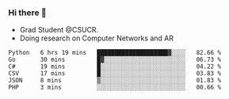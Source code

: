 ### Hi there 👋
- Grad Student @CSUCR. 
- Doing research on Computer Networks and AR
<!--START_SECTION:waka-->

```text
Python   6 hrs 19 mins   ████████████████████▓░░░░   82.66 %
Go       30 mins         █▓░░░░░░░░░░░░░░░░░░░░░░░   06.73 %
C#       19 mins         █░░░░░░░░░░░░░░░░░░░░░░░░   04.22 %
CSV      17 mins         █░░░░░░░░░░░░░░░░░░░░░░░░   03.83 %
JSON     8 mins          ▒░░░░░░░░░░░░░░░░░░░░░░░░   01.83 %
PHP      3 mins          ░░░░░░░░░░░░░░░░░░░░░░░░░   00.66 %
```

<!--END_SECTION:waka-->
<!--
**jluo117/jluo117** is a ✨ _special_ ✨ repository because its `README.md` (this file) appears on your GitHub profile.

Here are some ideas to get you started:

- 🔭 I’m currently working on ...
- 🌱 I’m currently learning ...
- 👯 I’m looking to collaborate on ...
- 🤔 I’m looking for help with ...
- 💬 Ask me about ...
- 📫 How to reach me: ...
- 😄 Pronouns: ...
- ⚡ Fun fact: ...
-->
